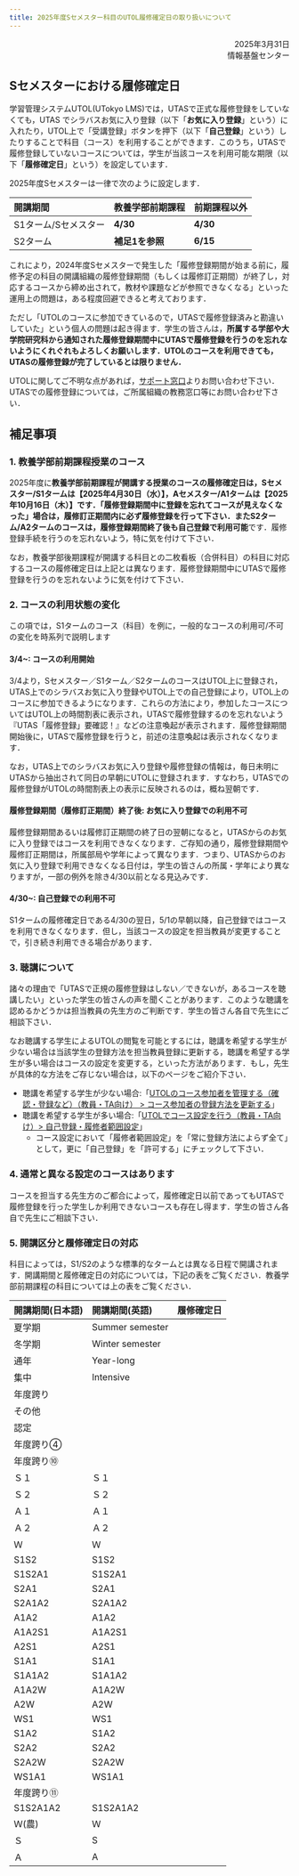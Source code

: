```yaml
---
title: 2025年度Sセメスター科目のUTOL履修確定日の取り扱いについて
---
```


<div style="text-align: right;">
<span>2025年3月31日</span><br />
<span>情報基盤センター</span><br />
</div>

## Sセメスターにおける履修確定日

学習管理システムUTOL(UTokyo LMS)では，UTASで正式な履修登録をしていなくても，UTAS でシラバスお気に入り登録（以下「**お気に入り登録**」という）に入れたり，UTOL上で「受講登録」ボタンを押下（以下「**自己登録**」という）したりすることで科目（コース）を利用することができます．このうち，UTASで履修登録していないコースについては，学生が当該コースを利用可能な期限（以下「**履修確定日**」という）を設定しています．

2025年度Sセメスターは一律で次のように設定します．

| 開講期間             | 教養学部前期課程 | 前期課程以外 |
| :------------------- | :--------------- | :----------- |
| S1ターム/Sセメスター | **4/30**         | **4/30**     |
| S2ターム             | **補足1を参照**    | **6/15**     |

これにより，2024年度Sセメスターで発生した「履修登録期間が始まる前に，履修予定の科目の開講組織の履修登録期間（もしくは履修訂正期間）が終了し，対応するコースから締め出されて，教材や課題などが参照できなくなる」といった運用上の問題は，ある程度回避できると考えております．

ただし「UTOLのコースに参加できているので，UTASで履修登録済みと勘違いしていた」という個人の問題は起き得ます．学生の皆さんは，**所属する学部や大学院研究科から通知された履修登録期間中にUTASで履修登録を行うのを忘れないようにくれぐれもよろしくお願いします．UTOLのコースを利用できても，UTASの履修登録が完了しているとは限りません．**

UTOLに関してご不明な点があれば，[サポート窓口](/support/)よりお問い合わせ下さい．UTASでの履修登録については，ご所属組織の教務窓口等にお問い合わせ下さい．

## 補足事項

### 1. 教養学部前期課程授業のコース

2025年度に**教養学部前期課程が開講する授業のコースの履修確定日は，Sセメスター/S1タームは【2025年4月30日（水）】，Aセメスター/A1タームは【2025年10月16日（木）】**です．「履修登録期間中に登録を忘れてコースが見えなくなった」場合は，**履修訂正期間内に必ず履修登録を行って下さい**．また**S2ターム/A2タームのコースは，履修登録期間終了後も自己登録で利用可能**です．履修登録手続を行うのを忘れないよう，特に気を付けて下さい．

なお，教養学部後期課程が開講する科目との二枚看板（合併科目）の科目に対応するコースの履修確定日は上記とは異なります．履修登録期間中にUTASで履修登録を行うのを忘れないように気を付けて下さい．

### 2. コースの利用状態の変化

この項では，S1タームのコース（科目）を例に，一般的なコースの利用可/不可の変化を時系列で説明します

#### 3/4~: コースの利用開始

3/4より，Sセメスター／S1ターム／S2タームのコースはUTOL上に登録され，UTAS上でのシラバスお気に入り登録やUTOL上での自己登録により，UTOL上のコースに参加できるようになります．これらの方法により，参加したコースについてはUTOL上の時間割表に表示され，UTASで履修登録するのを忘れないよう『UTAS「履修登録」要確認！』などの注意喚起が表示されます．履修登録期間開始後に，UTASで履修登録を行うと，前述の注意喚起は表示されなくなります．

なお，UTAS上でのシラバスお気に入り登録や履修登録の情報は，毎日未明にUTASから抽出されて同日の早朝にUTOLに登録されます．すなわち，UTASでの履修登録がUTOLの時間割表上の表示に反映されるのは，概ね翌朝です．

#### 履修登録期間（履修訂正期間）終了後: お気に入り登録での利用不可

履修登録期間あるいは履修訂正期間の終了日の翌朝になると，UTASからのお気に入り登録ではコースを利用できなくなります．ご存知の通り，履修登録期間や履修訂正期間は，所属部局や学年によって異なります．つまり、UTASからのお気に入り登録で利用できなくなる日付は，学生の皆さんの所属・学年により異なりますが，一部の例外を除き4/30以前となる見込みです．

#### 4/30~: 自己登録での利用不可

S1タームの履修確定日である4/30の翌日，5/1の早朝以降，自己登録ではコースを利用できなくなります．但し，当該コースの設定を担当教員が変更することで，引き続き利用できる場合があります．

### 3. 聴講について

諸々の理由で「UTASで正規の履修登録はしない／できないが，あるコースを聴講したい」といった学生の皆さんの声を聞くことがあります．このような聴講を認めるかどうかは担当教員の先生方のご判断です．学生の皆さん各自で先生にご相談下さい．

なお聴講する学生によるUTOLの閲覧を可能とするには，聴講を希望する学生が少ない場合は当該学生の登録方法を担当教員登録に更新する，聴講を希望する学生が多い場合はコースの設定を変更する，といった方法があります．もし，先生が具体的な方法をご存じない場合は，以下のページをご紹介下さい．

- 聴講を希望する学生が少ない場合:「[UTOLのコース参加者を管理する（確認・登録など）（教員・TA向け） \> コース参加者の登録方法を更新する](/utol/lecturers/settings/course_participants/#update)」
- 聴講を希望する学生が多い場合:「[UTOLでコース設定を行う（教員・TA向け）\> 自己登録・履修者範囲設定](/utol/lecturers/settings/#self-registration-and-content-use-scope)」
  - コース設定において「履修者範囲設定」を「常に登録方法によらず全て」として，更に「自己登録」を「許可する」にチェックして下さい．

### 4. 通常と異なる設定のコースはあります

コースを担当する先生方のご都合によって，履修確定日以前であってもUTASで履修登録を行った学生しか利用できないコースも存在し得ます．学生の皆さん各自で先生にご相談下さい．

### 5. 開講区分と履修確定日の対応

科目によっては，S1/S2のような標準的なタームとは異なる日程で開講されます．開講期間と履修確定日の対応については，下記の表をご覧ください．教養学部前期課程の科目については上の表をご覧ください．

| 開講期間(日本語) | 開講期間(英語)  | 履修確定日 |
| :--------------- | :-------------- | :--------- |
| 夏学期           | Summer semester |            |
| 冬学期           | Winter semester |            |
| 通年             | Year-long       |            |
| 集中             | Intensive       |            |
| 年度跨り         |                 |            |
| その他           |                 |            |
| 認定             |                 |            |
| 年度跨り④        |                 |            |
| 年度跨り⑩        |                 |            |
| Ｓ１             | Ｓ１            |            |
| Ｓ２             | Ｓ２            |            |
| Ａ１             | Ａ１            |            |
| Ａ２             | Ａ２            |            |
| Ｗ               | Ｗ              |            |
| S1S2             | S1S2            |            |
| S1S2A1           | S1S2A1          |            |
| S2A1             | S2A1            |            |
| S2A1A2           | S2A1A2          |            |
| A1A2             | A1A2            |            |
| A1A2S1           | A1A2S1          |            |
| A2S1             | A2S1            |            |
| S1A1             | S1A1            |            |
| S1A1A2           | S1A1A2          |            |
| A1A2W            | A1A2W           |            |
| A2W              | A2W             |            |
| WS1              | WS1             |            |
| S1A2             | S1A2            |            |
| S2A2             | S2A2            |            |
| S2A2W            | S2A2W           |            |
| WS1A1            | WS1A1           |            |
| 年度跨り⑪        |                 |            |
| S1S2A1A2         | S1S2A1A2        |            |
| Ｗ(農)           | Ｗ              |            |
| Ｓ               | S               |            |
| Ａ               | A               |            |
